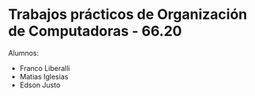 # Trabajos prácticos de Organización de Computadoras - 66.20

Alumnos:
- Franco Liberalli
- Matias Iglesias
- Edson Justo
